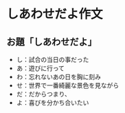 # しあわせだよ作文
## お題「しあわせだよ」
* し：試合の当日の事だった
* あ：遊びに行って
* わ：忘れないあの日を胸に刻み
* せ：世界で一番綺麗な景色を見ながら
* だ：だからつまり、
* よ：喜びを分かち合いたい
